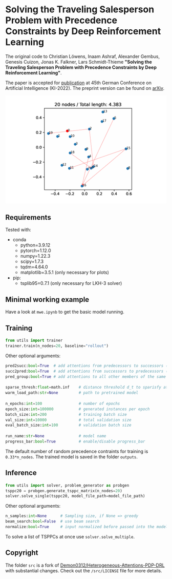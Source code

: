 # Solving the Traveling Salesperson Problem with Precedence Constraints by Deep Reinforcement Learning
The original code to Christian Löwens, Inaam Ashraf, Alexander Gembus, Genesis Cuizon, Jonas K. Falkner, Lars Schmidt-Thieme **"Solving the Traveling Salesperson Problem with Precedence Constraints by Deep Reinforcement Learning"**.

The paper is accepted for [publication](https://doi.org/10.1007/978-3-031-15791-2_14) at 45th German Conference on Artificial Intelligence (KI-2022). The preprint version can be found on [arXiv](https://arxiv.org/abs/2207.01443).

<p align="center">
<img src="animation.gif" alt="drawing" width="750"/>
</p>

## Requirements
Tested with:
- conda
    - python=3.9.12
    - pytorch=1.12.0
    - numpy=1.22.3
    - scipy=1.7.3
    - tqdm=4.64.0
    - matplotlib=3.5.1 (only necessary for plots)
- pip:
    - tsplib95=0.7.1 (only necessary for LKH-3 solver)

## Minimal working example
Have a look at `mwe.ipynb` to get the basic model running.

## Training
```python
from utils import trainer
trainer.train(n_nodes=20, baseline="rollout")
```
Other optional arguments:
```python
pred2succ:bool=True  # add attentions from predecessors to successors (ps)
succ2pred:bool=True  # add attentions from successors to predecessors (sp)
pred_group:bool=True # add attentions to all other members of the same constraint group (mm)

sparse_thresh:float=math.inf    # distance threshold d_t to sparisfy attentions
warm_load_path:str=None         # path to pretrained model

n_epochs:int=100                # number of epochs
epoch_size:int=100000           # generated instances per epoch
batch_size:int=200              # training batch size
val_size:int=10000              # total validation size
eval_batch_size:int=100         # validation batch size

run_name:str=None               # model name
progress_bar:bool=True          # enable/disable progress_bar
```

The default number of random precedence contraints for training is `0.33*n_nodes`. The trained model is saved in the folder `outputs`. 

## Inference
```python
from utils import solver, problem_generator as probgen
tsppc20 = probgen.generate_tsppc_matrix(n_nodes=20)
solver.solve_single(tsppc20, model_file_path=model_file_path)
```
Other optional arguments:
```python
n_samples:int=None      # Sampling size, if None => greedy
beam_search:bool=False  # use beam search
normalize:bool=True     # input normalized before passed into the model
```

To solve a list of TSPPCs at once use `solver.solve_multiple`.


## Copyright
The folder `src` is a fork of [Demon0312/Heterogeneous-Attentions-PDP-DRL](https://github.com/Demon0312/Heterogeneous-Attentions-PDP-DRL) with substantial changes. Check out the `/src/LICENSE` file for more details.
